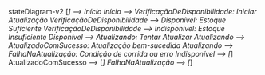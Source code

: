 stateDiagram-v2
    [*] --> Início
    Início --> VerificaçãoDeDisponibilidade: Iniciar Atualização
    VerificaçãoDeDisponibilidade --> Disponível: Estoque Suficiente
    VerificaçãoDeDisponibilidade --> Indisponível: Estoque Insuficiente
    Disponível --> Atualizando: Tentar Atualizar
    Atualizando --> AtualizadoComSucesso: Atualização bem-sucedida
    Atualizando --> FalhaNaAtualização: Condição de corrida ou erro
    Indisponível --> [*]
    AtualizadoComSucesso --> [*]
    FalhaNaAtualização --> [*]

